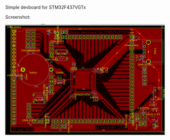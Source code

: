 Simple devboard for STM32F437VGTx

Screenshot:

![alt text](https://raw.githubusercontent.com/SL-RU/stm32f437vg/master/screenshot_pcb.png)
